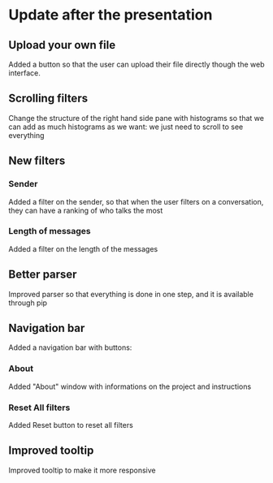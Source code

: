 # Update after the presentation

## Upload your own file

Added a button so that the user can upload their file directly though the web interface.

## Scrolling filters

Change the structure of the right hand side pane with histograms so that we can add as much histograms as we want: we just need to scroll to see everything

## New filters

### Sender
Added a filter on the sender, so that when the user filters on a conversation, they can have a ranking of who talks the most

### Length of messages
Added a filter on the length of the messages

## Better parser
Improved parser so that everything is done in one step, and it is available through pip

## Navigation bar
Added a navigation bar with buttons:

### About
Added "About" window with informations on the project and instructions

### Reset All filters
Added Reset button to reset all filters

## Improved tooltip
Improved tooltip to make it more responsive
